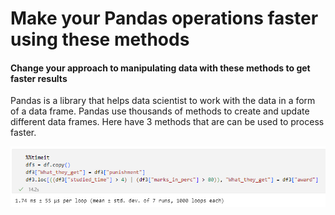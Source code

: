 # Make your Pandas operations faster using these methods
#### Change your approach to manipulating data with these methods to get faster results

Pandas is a library that helps data scientist to work with the data in a form of a data frame. Pandas use thousands of methods to create and update different data frames. Here have 3 methods that are can be used to process faster.

![Final Output](images\Using_condition.png)

